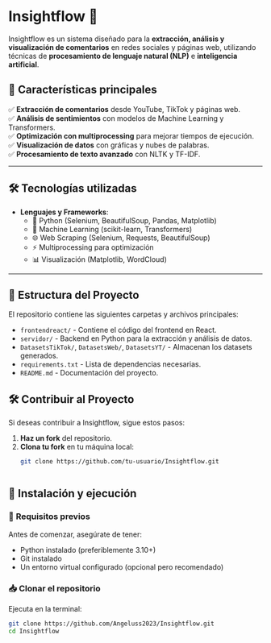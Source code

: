 # Insightflow 🚀

Insightflow es un sistema diseñado para la **extracción, análisis y visualización de comentarios** en redes sociales y páginas web, utilizando técnicas de **procesamiento de lenguaje natural (NLP)** e **inteligencia artificial**.

## 📌 Características principales
✅ **Extracción de comentarios** desde YouTube, TikTok y páginas web.  
✅ **Análisis de sentimientos** con modelos de Machine Learning y Transformers.  
✅ **Optimización con multiprocessing** para mejorar tiempos de ejecución.  
✅ **Visualización de datos** con gráficas y nubes de palabras.  
✅ **Procesamiento de texto avanzado** con NLTK y TF-IDF.  

---

## 🛠 Tecnologías utilizadas
- **Lenguajes y Frameworks**:
  - 🐍 Python (Selenium, BeautifulSoup, Pandas, Matplotlib)
  - 🤖 Machine Learning (scikit-learn, Transformers)
  - 🌐 Web Scraping (Selenium, Requests, BeautifulSoup)
  - ⚡ Multiprocessing para optimización
  - 📊 Visualización (Matplotlib, WordCloud)

---
## 📂 Estructura del Proyecto
El repositorio contiene las siguientes carpetas y archivos principales:

- `frontendreact/` - Contiene el código del frontend en React.
- `servidor/` - Backend en Python para la extracción y análisis de datos.
- `DatasetsTikTok/`, `DatasetsWeb/`, `DatasetsYT/` - Almacenan los datasets generados.
- `requirements.txt` - Lista de dependencias necesarias.
- `README.md` - Documentación del proyecto.

## 🛠 Contribuir al Proyecto
Si deseas contribuir a Insightflow, sigue estos pasos:

1. **Haz un fork** del repositorio.
2. **Clona tu fork** en tu máquina local:
   ```sh
   git clone https://github.com/tu-usuario/Insightflow.git



## 🚀 Instalación y ejecución
### 🔧 **Requisitos previos**
Antes de comenzar, asegúrate de tener:
- Python instalado (preferiblemente 3.10+)
- Git instalado
- Un entorno virtual configurado (opcional pero recomendado)

### 📥 **Clonar el repositorio**
Ejecuta en la terminal:

```sh
git clone https://github.com/Angeluss2023/Insightflow.git
cd Insightflow

